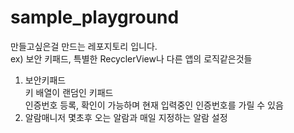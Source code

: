 # sample_playground  
만들고싶은걸 만드는 레포지토리 입니다.  
ex) 보안 키패드, 특별한 RecyclerView나 다른 앱의 로직같은것들  
1. 보안키패드  
   키 배열이 랜덤인 키패드  
   인증번호 등록, 확인이 가능하며 현재 입력중인 인증번호를 가릴 수 있음  
2. 알람매니저
   몇초후 오는 알람과 매일 지정하는 알람 설정
